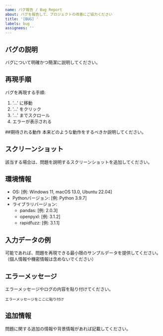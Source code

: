 ```yaml
---
name: バグ報告 / Bug Report
about: バグを報告して、プロジェクトの改善にご協力ください
title: '[BUG] '
labels: bug
assignees: ''
---
```


## バグの説明
バグについて明確かつ簡潔に説明してください。

## 再現手順
バグを再現する手順:
1. '...' に移動
2. '...' をクリック
3. '...' までスクロール
4. エラーが表示される

##期待される動作
本来どのような動作をするべきか説明してください。

## スクリーンショット
該当する場合は、問題を説明するスクリーンショットを追加してください。

## 環境情報
- OS: [例: Windows 11, macOS 13.0, Ubuntu 22.04]
- Pythonバージョン: [例: Python 3.9.7]
- ライブラリバージョン:
  - pandas: [例: 2.0.3]
  - openpyxl: [例: 3.1.2]
  - rapidfuzz: [例: 3.1.1]

## 入力データの例
可能であれば、問題を再現できる最小限のサンプルデータを提供してください。
（個人情報や機密情報は含めないでください）

## エラーメッセージ
エラーメッセージやログの内容を貼り付けてください。

```
エラーメッセージをここに貼り付け
```

## 追加情報
問題に関する追加の情報や背景情報があれば記載してください。
